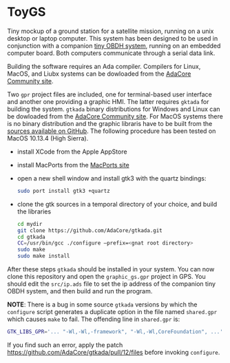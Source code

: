 # ToyGS

Tiny mockup of a ground station for a satellite mission, running on a unix desktop or laptop computer. This system has been designed to be used in conjunction with a companion [tiny OBDH system](https://github.com/STR-UPM/ToyOBDH), running on an embedded computer board. Both computers communicate through a serial data link.

Building the software requires an Ada compiler. Compilers for Linux, MacOS, and Liubx systems can be dowloaded from the [AdaCore Community site](https://www.adacore.com/community). 

Two `gpr` project files are included, one for terminal-based user interface and another one providing a graphic HMI. The latter requires `gktada` for building the system. `gtkada` binary distributions for Windows and Linux can be dowloaded from the [AdaCore Community site](https://www.adacore.com/community). For MacOS systems there is no binary distribution and the graphic libraris have to be built from the [sources available on GitHub](https://github.com/AdaCore/gtkada). The following procedure has been tested on MacOS 10.13.4 (High Sierra).

* install XCode from the Apple AppStore
* install MacPorts from the [MacPorts site](https://www.macports.org)
* open a new shell window and install gtk3 with the quartz bindings:
    ```sh
    sudo port install gtk3 +quartz 
    ```

* clone the gtk sources in a temporal directory of your choice, and build the libraries
    ```sh
    cd mydir
    git clone https://github.com/AdaCore/gtkada.git
    cd gtkada
    CC=/usr/bin/gcc ./configure —prefix=<gnat root directory>
    sudo make
    sudo make install
    ```

After these steps `gtkada` should be installed in your system. You can now clone this repository and open the `graphic_gs.gpr` project in GPS. You should edit the `src/ip.ads` file to set the ip address of the companion tiny OBDH system, and then build and run the program. 

**NOTE**: There is a bug in some source `gtkada` versions by which the `configure` script generates a duplicate option in the file named `shared.gpr` which causes `make` to fail. The offending line in `shared.gpr` is:

```sh
GTK_LIBS_GPR='... "-Wl,-Wl,-framework", "-Wl,-Wl,CoreFoundation", ...'
```

If you find such an error, apply the patch https://github.com/AdaCore/gtkada/pull/12/files before invoking `configure`.
